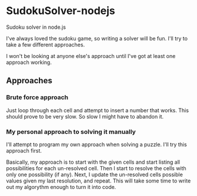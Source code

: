 # SudokuSolver-nodejs
Sudoku solver in node.js

I've always loved the sudoku game, so writing a solver will be fun. I'll try to take a few different approaches.

I won't be looking at anyone else's approach until I've got at least one approach working.

## Approaches

### Brute force approach

Just loop through each cell and attempt to insert a number that works. This should prove to be very slow. So slow I might have to abandon it.

### My personal approach to solving it manually

I'll attempt to program my own approach when solving a puzzle. I'll try this approach first.

Basically, my approach is to start with the given cells and start listing all possibilities for each un-resolved cell. Then I start to resolve the cells with only one possibility (if any). Next, I update the un-resolved cells possible values given my last resolution, and repeat. This will take some time to write out my algorythm enough to turn it into code.
